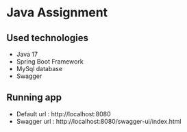 # Java Assignment

## Used technologies

* Java 17
* Spring Boot Framework
* MySql database
* Swagger 

## Running app

* Default url :  http://localhost:8080
* Swagger url :  http://localhost:8080/swagger-ui/index.html
